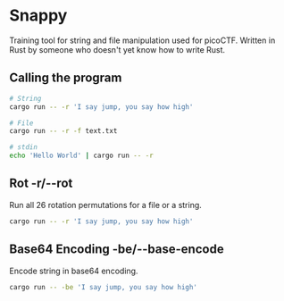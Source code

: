 # Snappy
Training tool for string and file manipulation used for picoCTF. Written in Rust by someone who doesn't yet know how to write Rust.

## Calling the program
```bash
# String
cargo run -- -r 'I say jump, you say how high'

# File
cargo run -- -r -f text.txt

# stdin
echo 'Hello World' | cargo run -- -r
```

## Rot -r/--rot
Run all 26 rotation permutations for a file or a string.

```bash
cargo run -- -r 'I say jump, you say how high'
```

## Base64 Encoding -be/--base-encode
Encode string in base64 encoding.

```bash
cargo run -- -be 'I say jump, you say how high'
```

